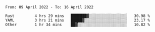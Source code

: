<!--START_SECTION:waka-->

```text
From: 09 April 2022 - To: 16 April 2022

Rust         4 hrs 29 mins   ███████▓░░░░░░░░░░░░░░░░░   30.98 %
YAML         3 hrs 21 mins   █████▓░░░░░░░░░░░░░░░░░░░   23.17 %
Other        1 hr 34 mins    ██▓░░░░░░░░░░░░░░░░░░░░░░   10.82 %
```

<!--END_SECTION:waka-->

